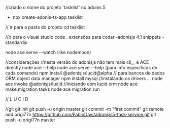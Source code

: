 //criado o nome do projeto 'tasklist' no adonis 5
- npx create-adonis-ts-app tasklist

// ir para a pasta do projeto
cd tasklist

//ir para o visual studio
code .
extensões para codar 
 -adonisjs 4.1 snippets 
 -standardjs

node ace serve --watch (like nodemoon)

//considerações
//nesta versão do adonisjs não tem mais cli,,, é ACE directly
node ace --help
node ace serve --help (para info especificos de cada comando)
npm install @adonisjs/lucid@alpha // para bancos de dados ORM object data manager
npm install mysql //instalando os drivers ... 
node ace invoke @adonisjs/lucid //iniciando com lucid orm
node ace make:migration tasks
node ace migration:run

// L U C I D 

//git
git init
git push -u origin master
git commit -m "first commit"
git remote add origi77n https://github.com/FabioDavi/adonisjs5-task-service.git
git push -u origi77n master


